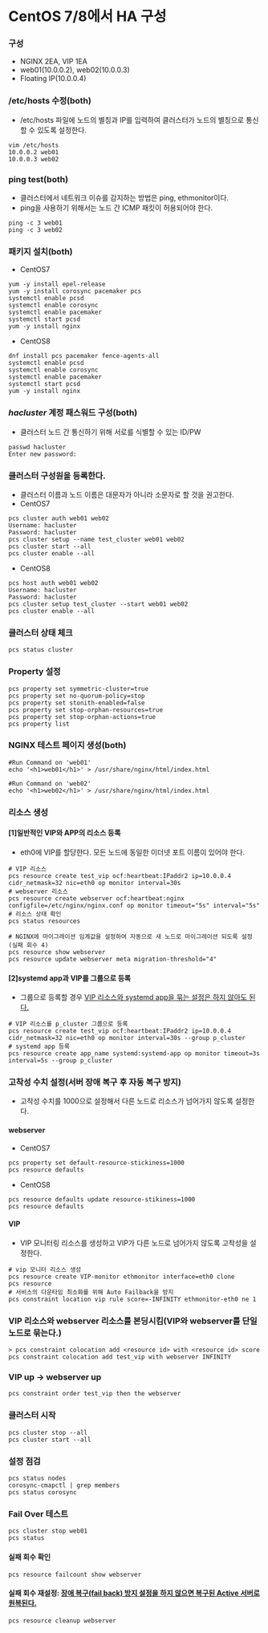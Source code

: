 # CentOS 7/8에서 HA 구성

### 구성
- NGINX 2EA, VIP 1EA
- web01(10.0.0.2), web02(10.0.0.3)
- Floating IP(10.0.0.4)

### /etc/hosts 수정(both)
- /etc/hosts 파일에 노드의 별칭과 IP를 입력하여 클러스터가 노드의 별칭으로 통신할 수 있도록 설정한다.
```
vim /etc/hosts
10.0.0.2 web01
10.0.0.3 web02
```

### ping test(both)
- 클러스터에서 네트워크 이슈를 감지하는 방법은 ping, ethmonitor이다.
- ping을 사용하기 위해서는 노드 간 ICMP 패킷이 허용되어야 한다.
```
ping -c 3 web01
ping -c 3 web02
```

### 패키지 설치(both)
- CentOS7
```
yum -y install epel-release
yum -y install corosync pacemaker pcs
systemctl enable pcsd
systemctl enable corosync
systemctl enable pacemaker
systemctl start pcsd
yum -y install nginx
```
- CentOS8
```
dnf install pcs pacemaker fence-agents-all
systemctl enable pcsd
systemctl enable corosync
systemctl enable pacemaker
systemctl start pcsd
yum -y install nginx
```

### ***hacluster*** 계정 패스워드 구성(both)
- 클러스터 노드 간 통신하기 위해 서로를 식별할 수 있는 ID/PW
```
passwd hacluster
Enter new password:
```

### 클러스터 구성원을 등록한다.
- 클러스터 이름과 노드 이름은 대문자가 아니라 소문자로 할 것을 권고한다.
- CentOS7
```
pcs cluster auth web01 web02
Username: hacluster
Password: hacluster
pcs cluster setup --name test_cluster web01 web02
pcs cluster start --all
pcs cluster enable --all
```
- CentOS8
```
pcs host auth web01 web02
Username: hacluster
Password: hacluster
pcs cluster setup test_cluster --start web01 web02
pcs cluster enable --all
```

### 클러스터 상태 체크
```
pcs status cluster
```

### Property 설정
```
pcs property set symmetric-cluster=true
pcs property set no-quorum-policy=stop
pcs property set stonith-enabled=false
pcs property set stop-orphan-resources=true
pcs property set stop-orphan-actions=true
pcs property list
```

### NGINX 테스트 페이지 생성(both)
```
#Run Command on 'web01'
echo '<h1>web01</h1>' > /usr/share/nginx/html/index.html

#Run Command on 'web02'
echo '<h1>web02</h1>' > /usr/share/nginx/html/index.html
```

### 리소스 생성
#### [1]일반적인 VIP와 APP의 리소스 등록
- eth0에 VIP를 할당한다. 모든 노드에 동일한 이더넷 포트 이름이 있어야 한다.
```
# VIP 리소스
pcs resource create test_vip ocf:heartbeat:IPaddr2 ip=10.0.0.4 cidr_netmask=32 nic=eth0 op monitor interval=30s
# webserver 리소스
pcs resource create webserver ocf:heartbeat:nginx configfile=/etc/nginx/nginx.conf op monitor timeout="5s" interval="5s"
# 리소스 상태 확인
pcs status resources

# NGINX에 마이그레이션 임계값을 설정하여 자동으로 새 노드로 마이그레이션 되도록 설정(실패 회수 4)
pcs resource show webserver
pcs resource update webserver meta migration-threshold="4"
```
#### [2]systemd app과 VIP를 그룹으로 등록
- 그룹으로 등록할 경우 [VIP 리소스와 systemd app을 묶는 설정은 하지 않아도 된다.](https://github.com/sohwaje/manual/blob/main/configure_HA.md#vip-%EB%A6%AC%EC%86%8C%EC%8A%A4%EC%99%80-webserver-%EB%A6%AC%EC%86%8C%EC%8A%A4%EB%A5%BC-%EB%B3%B8%EB%94%A9%EC%8B%9C%ED%82%B4vip%EC%99%80-webserver%EB%A5%BC-%EB%8B%A8%EC%9D%BC-%EB%85%B8%EB%93%9C%EB%A1%9C-%EB%AC%B6%EB%8A%94%EB%8B%A4)
```
# VIP 리소스를 p_cluster 그룹으로 등록
pcs resource create test_vip ocf:heartbeat:IPaddr2 ip=10.0.0.4 cidr_netmask=32 nic=eth0 op monitor interval=30s --group p_cluster
# systemd app 등록
pcs resource create app_name systemd:systemd-app op monitor timeout=3s interval=5s --group p_cluster
```

### 고착성 수치 설정(서버 장애 복구 후 자동 복구 방지)
- 고착성 수치를 1000으로 설정해서 다른 노드로 리소스가 넘어가지 않도록 설정한다.
#### webserver
- CentOS7
```
pcs property set default-resource-stickiness=1000
pcs resource defaults
```
- CentOS8
```
pcs resource defaults update resource-stikiness=1000
pcs resource defaults
```
#### VIP
- VIP 모니터링 리소스를 생성하고 VIP가 다른 노드로 넘어가지 않도록 고착성을 설정한다.
```
# vip 모니터 리소스 생성
pcs resource create VIP-monitor ethmonitor interface=eth0 clone
pcs resource
# 서비스의 다운타임 최소화를 위해 Auto Failback을 방지
pcs constraint location vip rule score=-INFINITY ethmonitor-eth0 ne 1 
```
### VIP 리소스와 webserver 리소스를 본딩시킴(VIP와 webserver를 단일 노드로 묶는다.)
```
> pcs constraint colocation add <resource id> with <resource id> score
pcs constraint colocation add test_vip with webserver INFINITY
```

### VIP up -> webserver up
```
pcs constraint order test_vip then the webserver
```

### 클러스터 시작
```
pcs cluster stop --all
pcs cluster start --all
```

### 설정 점검
```
pcs status nodes
corosync-cmapctl | grep members
pcs status corosync
```

### Fail Over 테스트
```
pcs cluster stop web01
pcs status
```

#### 실패 회수 확인
```
pcs resource failcount show webserver
```
#### 실패 회수 재설정: [장애 복구(fail back) 방지 설정을 하지 않으면 복구된 Active 서버로 원복된다.](https://github.com/sohwaje/manual/blob/main/configure_HA.md#%EA%B3%A0%EC%B0%A9%EC%84%B1-%EC%88%98%EC%B9%98-%EC%84%A4%EC%A0%95%EC%84%9C%EB%B2%84-%EC%9E%A5%EC%95%A0-%EB%B3%B5%EA%B5%AC-%ED%9B%84-%EC%9E%90%EB%8F%99-%EB%B3%B5%EA%B5%AC-%EB%B0%A9%EC%A7%80)
```
pcs resource cleanup webserver
```
